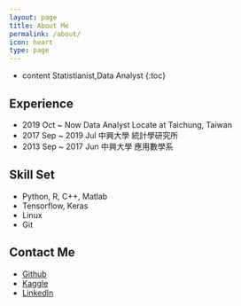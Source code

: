 ```yaml
---
layout: page
title: About Me
permalink: /about/
icon: heart
type: page
---
```


* content
Statistianist,Data Analyst
{:toc}

## **Experience**
* 2019 Oct ~ Now
	Data Analyst
	Locate at Taichung, Taiwan
* 2017 Sep ~ 2019 Jul
	中興大學 統計學研究所
* 2013 Sep ~ 2017 Jun
	中興大學 應用數學系

## **Skill Set**

* Python, R, C++, Matlab
* Tensorflow, Keras
* Linux
* Git

## **Contact Me**

* [Github](https://github.com/q8977452)
* [Kaggle](https://kaggle.com/raysin)
* [LinkedIn](https://www.linkedin.com/in/ray-sin/)
